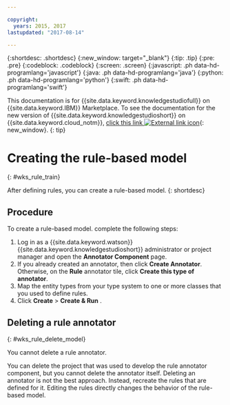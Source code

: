```yaml
---

copyright:
  years: 2015, 2017
lastupdated: "2017-08-14"

---
```


{:shortdesc: .shortdesc}
{:new_window: target="_blank"}
{:tip: .tip}
{:pre: .pre}
{:codeblock: .codeblock}
{:screen: .screen}
{:javascript: .ph data-hd-programlang='javascript'}
{:java: .ph data-hd-programlang='java'}
{:python: .ph data-hd-programlang='python'}
{:swift: .ph data-hd-programlang='swift'}

This documentation is for {{site.data.keyword.knowledgestudiofull}} on {{site.data.keyword.IBM}} Marketplace. To see the documentation for the new version of {{site.data.keyword.knowledgestudioshort}} on {{site.data.keyword.cloud_notm}}, [click this link ![External link icon](../../icons/launch-glyph.svg "External link icon")](https://{DomainName}/docs/services/watson-knowledge-studio/rule-annotator-model-create.html){: new_window}.
{: tip}

# Creating the rule-based model
{: #wks_rule_train}

After defining rules, you can create a rule-based model.
{: shortdesc}

## Procedure

To create a rule-based model. complete the following steps:

1. Log in as a {{site.data.keyword.watson}} {{site.data.keyword.knowledgestudioshort}} administrator or project manager and open the **Annotator Component** page.
1. If you already created an annotator, then click **Create Annotator**. Otherwise, on the **Rule** annotator tile, click **Create this type of annotator**.
1. Map the entity types from your type system to one or more classes that you used to define rules.
1. Click **Create** &gt; **Create &amp; Run** .

## Deleting a rule annotator
{: #wks_rule_delete_model}

You cannot delete a rule annotator.

You can delete the project that was used to develop the rule annotator component, but you cannot delete the annotator itself. Deleting an annotator is not the best approach. Instead, recreate the rules that are defined for it. Editing the rules directly changes the behavior of the rule-based model.
